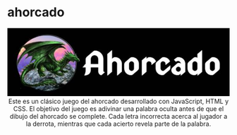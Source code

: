 # ahorcado
<p align="center">
  <img src = "images/images-git/logo.jpg" alt="logo" />
  Este es un clásico juego del ahorcado desarrollado con JavaScript, HTML y CSS. El objetivo del juego es adivinar una palabra oculta antes de que el dibujo del ahorcado se complete. Cada letra incorrecta acerca al jugador a la derrota, mientras que cada acierto revela 
  parte de la palabra.
</p>
  

